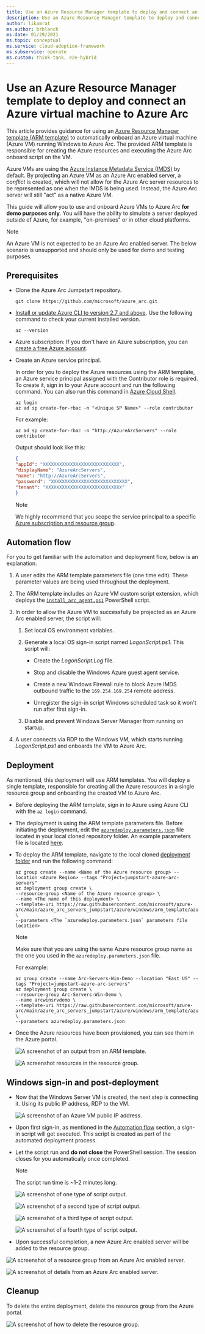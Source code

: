 ```yaml
---
title: Use an Azure Resource Manager template to deploy and connect an Azure virtual machine to Azure Arc
description: Use an Azure Resource Manager template to deploy and connect an Azure virtual machine to Azure Arc.
author: likamrat
ms.author: brblanch
ms.date: 01/29/2021
ms.topic: conceptual
ms.service: cloud-adoption-framework
ms.subservice: operate
ms.custom: think-tank, e2e-hybrid
---
```


# Use an Azure Resource Manager template to deploy and connect an Azure virtual machine to Azure Arc

This article provides guidance for using an [Azure Resource Manager template (ARM template)](/azure/azure-resource-manager/templates/overview) to automatically onboard an Azure virtual machine (Azure VM) running Windows to Azure Arc. The provided ARM template is responsible for creating the Azure resources and executing the Azure Arc onboard script on the VM.

Azure VMs are using the [Azure Instance Metadata Service (IMDS)](/azure/virtual-machines/windows/instance-metadata-service) by default. By projecting an Azure VM as an Azure Arc enabled server, a *conflict* is created, which will not allow for the Azure Arc server resources to be represented as one when the IMDS is being used. Instead, the Azure Arc server will still "act" as a native Azure VM.

This guide will allow you to use and onboard Azure VMs to Azure Arc **for demo purposes only**. You will have the ability to simulate a server deployed outside of Azure, for example, "on-premises" or in other cloud platforms.

> [!NOTE]
> An Azure VM is not expected to be an Azure Arc enabled server. The below scenario is unsupported and should only be used for demo and testing purposes.

## Prerequisites

- Clone the Azure Arc Jumpstart repository.

    ```console
    git clone https://github.com/microsoft/azure_arc.git
    ```

- [Install or update Azure CLI to version 2.7 and above](/cli/azure/install-azure-cli). Use the following command to check your current installed version.

  ```console
  az --version
  ```

- Azure subscription: If you don't have an Azure subscription, you can [create a free Azure account](https://azure.microsoft.com/free/).

- Create an Azure service principal.

    In order for you to deploy the Azure resources using the ARM template, an Azure service principal assigned with the Contributor role is required. To create it, sign in to your Azure account and run the following command. You can also run this command in [Azure Cloud Shell](https://shell.azure.com/).

    ```console
    az login
    az ad sp create-for-rbac -n "<Unique SP Name>" --role contributor
    ```

    For example:

    ```console
    az ad sp create-for-rbac -n "http://AzureArcServers" --role contributor
    ```

    Output should look like this:

    ```json
    {
    "appId": "XXXXXXXXXXXXXXXXXXXXXXXXXXXX",
    "displayName": "AzureArcServers",
    "name": "http://AzureArcServers",
    "password": "XXXXXXXXXXXXXXXXXXXXXXXXXXXX",
    "tenant": "XXXXXXXXXXXXXXXXXXXXXXXXXXXX"
    }
    ```

    > [!NOTE]
    > We highly recommend that you scope the service principal to a specific [Azure subscription and resource group](/cli/azure/ad/sp).

## Automation flow

For you to get familiar with the automation and deployment flow, below is an explanation.

1. A user edits the ARM template parameters file (one time edit). These parameter values are being used throughout the deployment.

2. The ARM template includes an Azure VM custom script extension, which deploys the [`install_arc_agent.ps1`](https://github.com/microsoft/azure_arc/blob/main/azure_arc_servers_jumpstart/azure/windows/arm_template/scripts/install_arc_agent.ps1) PowerShell script.

3. In order to allow the Azure VM to successfully be projected as an Azure Arc enabled server, the script will:

    1. Set local OS environment variables.

    2. Generate a local OS sign-in script named *LogonScript.ps1*. This script will:

        - Create the *LogonScript.Log* file.

        - Stop and disable the Windows Azure guest agent service.

        - Create a new Windows Firewall rule to block Azure IMDS outbound traffic to the `169.254.169.254` remote address.

        - Unregister the sign-in script Windows scheduled task so it won't run after first sign-in.

    3. Disable and prevent Windows Server Manager from running on startup.

4. A user connects via RDP to the Windows VM, which starts running *LogonScript.ps1* and onboards the VM to Azure Arc.

## Deployment

As mentioned, this deployment will use ARM templates. You will deploy a single template, responsible for creating all the Azure resources in a single resource group and onboarding the created VM to Azure Arc.

- Before deploying the ARM template, sign in to Azure using Azure CLI with the `az login` command.

- The deployment is using the ARM template parameters file. Before initiating the deployment, edit the [`azuredeploy.parameters.json`](https://github.com/microsoft/azure_arc/blob/main/azure_arc_servers_jumpstart/azure/windows/arm_template/azuredeploy.parameters.json) file located in your local cloned repository folder. An example parameters file is located [here](https://github.com/microsoft/azure_arc/blob/main/azure_arc_servers_jumpstart/azure/windows/arm_template/azuredeploy.parameters.example.json).

- To deploy the ARM template, navigate to the local cloned [deployment folder](https://github.com/microsoft/azure_arc/tree/main/azure_arc_servers_jumpstart/azure/windows/arm_template) and run the following command:

    ```console
    az group create --name <Name of the Azure resource group> --location <Azure Region> --tags "Project=jumpstart-azure-arc-servers"
    az deployment group create \
    --resource-group <Name of the Azure resource group> \
    --name <The name of this deployment> \
    --template-uri https://raw.githubusercontent.com/microsoft/azure-arc/main/azure_arc_servers_jumpstart/azure/windows/arm_template/azuredeploy.json \
    --parameters <The `azuredeploy.parameters.json` parameters file location>
    ```

    > [!NOTE]
    > Make sure that you are using the same Azure resource group name as the one you used in the `azuredeploy.parameters.json` file.

    For example:

    ```console
    az group create --name Arc-Servers-Win-Demo --location "East US" --tags "Project=jumpstart-azure-arc-servers"
    az deployment group create \
    --resource-group Arc-Servers-Win-Demo \
    --name arcwinsrvdemo \
    --template-uri https://raw.githubusercontent.com/microsoft/azure-arc/main/azure_arc_servers_jumpstart/azure/windows/arm_template/azuredeploy.json \
    --parameters azuredeploy.parameters.json
    ```

- Once the Azure resources have been provisioned, you can see them in the Azure portal.

    ![A screenshot of an output from an ARM template.](./media/arm-template-windows/template-windows-output.png)

    ![A screenshot resources in the resource group.](./media/arm-template-windows/template-windows-resources.png)

## Windows sign-in and post-deployment

- Now that the Windows Server VM is created, the next step is connecting it. Using its public IP address, RDP to the VM.

    ![A screenshot of an Azure VM public IP address.](./media/arm-template-windows/template-windows-ip.png)

- Upon first sign-in, as mentioned in the [Automation flow](#automation-flow) section, a sign-in script will get executed. This script is created as part of the automated deployment process.

- Let the script run and **do not close** the PowerShell session. The session closes for you automatically once completed.

    > [!NOTE]
    > The script run time is ~1-2 minutes long.

    ![A screenshot of one type of script output.](./media/arm-template-windows/template-windows-script-1.png)

    ![A screenshot of a second type of script output.](./media/arm-template-windows/template-windows-script-2.png)

    ![A screenshot of a third type of script output.](./media/arm-template-windows/template-windows-script-3.png)

    ![A screenshot of a fourth type of script output.](./media/arm-template-windows/template-windows-script-4.png)

- Upon successful completion, a new Azure Arc enabled server will be added to the resource group.

![A screenshot of a resource group from an Azure Arc enabled server.](./media/arm-template-windows/template-windows-resource-gp.png)

![A screenshot of details from an Azure Arc enabled server.](./media/arm-template-windows/template-windows-server-details.png)

## Cleanup

To delete the entire deployment, delete the resource group from the Azure portal.

![A screenshot of how to delete the resource group.](./media/arm-template-windows/template-windows-delete.png)
